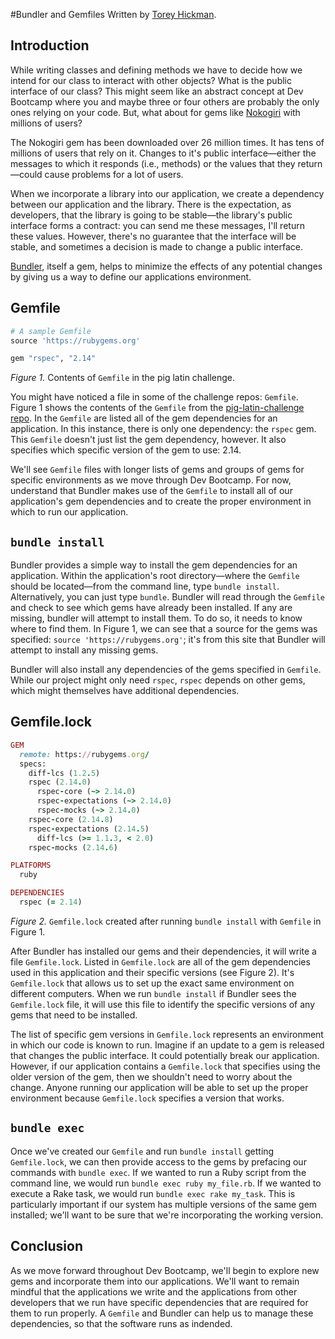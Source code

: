 #Bundler and Gemfiles
Written by [Torey Hickman](https://github.com/toreyhickman).

## Introduction

While writing classes and defining methods we have to decide how we intend for our class to interact with other objects?  What is the public interface of our class?  This might seem like an abstract concept at Dev Bootcamp where you and maybe three or four others are probably the only ones relying on your code.  But, what about for gems like [Nokogiri](http://rubygems.org/gems/nokogiri) with millions of users?  

The Nokogiri gem has been downloaded over 26 million times.  It has tens of millions of users that rely on it.  Changes to it's public interface—either the messages to which it responds (i.e., methods) or the values that they return—could cause problems for a lot of users.  

When we incorporate a library into our application, we create a dependency between our application and the library.  There is the expectation, as developers, that the library is going to be stable—the library's public interface forms a contract:  you can send me these messages, I'll return these values.  However, there's no guarantee that the interface will be stable, and sometimes a decision is made to change a public interface.

[Bundler](http://bundler.io/), itself a gem, helps to minimize the effects of any potential changes by giving us a way to define our applications environment.

## Gemfile

```ruby
# A sample Gemfile
source 'https://rubygems.org'

gem "rspec", "2.14"
```

*Figure 1.* Contents of `Gemfile` in the pig latin challenge.

You might have noticed a file in some of the challenge repos:  `Gemfile`.  Figure 1 shows the contents of the `Gemfile` from the [pig-latin-challenge repo](../../../../../pig-latin-challenge).  In the `Gemfile` are listed all of the gem dependencies for an application.  In this instance, there is only one dependency:  the `rspec` gem.  This `Gemfile` doesn't just list the gem dependency, however.  It also specifies which specific version of the gem to use:  2.14.  

We'll see `Gemfile` files with longer lists of gems and groups of gems for specific environments as we move through Dev Bootcamp.  For now, understand that Bundler makes use of the `Gemfile` to install all of our application's gem dependencies and to create the proper environment in which to run our application.

## `bundle install`

Bundler provides a simple way to install the gem dependencies for an application.  Within the application's root directory—where the `Gemfile` should be located—from the command line, type `bundle install`.  Alternatively, you can just type `bundle`.  Bundler will read through the `Gemfile` and check to see which gems have already been installed.  If any are missing, bundler will attempt to install them.  To do so, it needs to know where to find them.  In Figure 1, we can see that a source for the gems was specified:  `source 'https://rubygems.org'`; it's from this site that Bundler will attempt to install any missing gems.

Bundler will also install any dependencies of the gems specified in `Gemfile`.  While our project might only need `rspec`, `rspec` depends on other gems, which might themselves have additional dependencies.

## Gemfile.lock

```ruby
GEM
  remote: https://rubygems.org/
  specs:
    diff-lcs (1.2.5)
    rspec (2.14.0)
      rspec-core (~> 2.14.0)
      rspec-expectations (~> 2.14.0)
      rspec-mocks (~> 2.14.0)
    rspec-core (2.14.8)
    rspec-expectations (2.14.5)
      diff-lcs (>= 1.1.3, < 2.0)
    rspec-mocks (2.14.6)

PLATFORMS
  ruby

DEPENDENCIES
  rspec (= 2.14)
```

*Figure 2.*  `Gemfile.lock` created after running `bundle install` with `Gemfile` in Figure 1.

After Bundler has installed our gems and their dependencies, it will write a file `Gemfile.lock`.  Listed in `Gemfile.lock` are all of the gem dependencies used in this application and their specific versions (see Figure 2).  It's `Gemfile.lock` that allows us to set up the exact same environment on different computers.  When we run `bundle install` if Bundler sees the `Gemfile.lock` file, it will use this file to identify the specific versions of any gems that need to be installed.

The list of specific gem versions in `Gemfile.lock` represents an environment in which our code is known to run.  Imagine if an update to a gem is released that changes the public interface.  It could potentially break our application.  However, if our application contains a `Gemfile.lock` that specifies using the older version of the gem, then we shouldn't need to worry about the change.  Anyone running our application will be able to set up the proper environment because `Gemfile.lock` specifies a version that works.

## `bundle exec`

Once we've created our `Gemfile` and run `bundle install` getting `Gemfile.lock`, we can then provide access to the gems by prefacing our commands with `bundle exec`.  If we wanted to run a Ruby script from the command line, we would run `bundle exec ruby my_file.rb`.  If we wanted to execute a Rake task, we would run `bundle exec rake my_task`.  This is particularly important if our system has multiple versions of the same gem installed; we'll want to be sure that we're incorporating the working version.

## Conclusion

As we move forward throughout Dev Bootcamp, we'll begin to explore new gems and incorporate them into our applications.  We'll want to remain mindful that the applications we write and the applications from other developers that we run have specific dependencies that are required for them to run properly.  A `Gemfile` and Bundler can help us to manage these dependencies, so that the software runs as indended.


